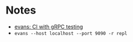 # Notes

- [evans: CI with gRPC testing](https://github.com/ktr0731/evans)
- `evans --host localhost --port 9090 -r repl`
